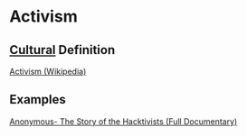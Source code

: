 # Activism

## [Cultural](./culture.md) Definition

<a href="https://en.wikipedia.org/wiki/Activism" target="_blank">Activism (Wikipedia)</a>

## Examples

<a href="Anonymous- The Story of the Hacktivists (Full Documentary)" target="_blank">Anonymous- The Story of the Hacktivists (Full Documentary)</a>
